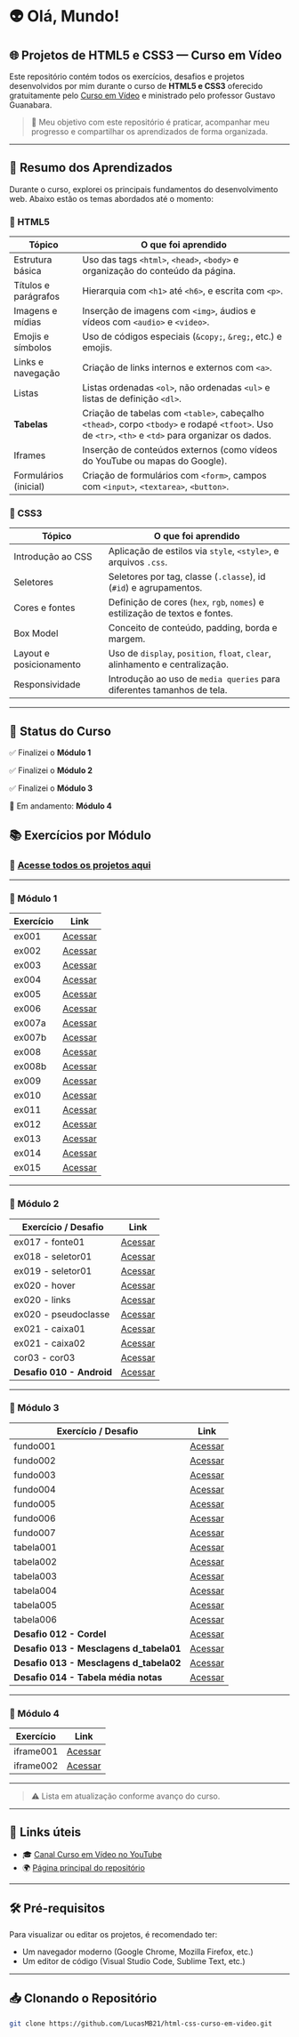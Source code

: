 # 👽 Olá, Mundo!

## 🌐 Projetos de HTML5 e CSS3 — Curso em Vídeo

Este repositório contém todos os exercícios, desafios e projetos desenvolvidos por mim durante o curso de **HTML5 e CSS3** oferecido gratuitamente pelo [Curso em Vídeo](https://www.youtube.com/CursoemVideo) e ministrado pelo professor Gustavo Guanabara.

> 🎯 Meu objetivo com este repositório é praticar, acompanhar meu progresso e compartilhar os aprendizados de forma organizada.

---

## 🧠 Resumo dos Aprendizados

Durante o curso, explorei os principais fundamentos do desenvolvimento web. Abaixo estão os temas abordados até o momento:

### 📄 HTML5

| Tópico                | O que foi aprendido                                                                 |
|------------------------|-------------------------------------------------------------------------------------|
| Estrutura básica       | Uso das tags `<html>`, `<head>`, `<body>` e organização do conteúdo da página.     |
| Títulos e parágrafos   | Hierarquia com `<h1>` até `<h6>`, e escrita com `<p>`.                             |
| Imagens e mídias       | Inserção de imagens com `<img>`, áudios e vídeos com `<audio>` e `<video>`.       |
| Emojis e símbolos      | Uso de códigos especiais (`&copy;`, `&reg;`, etc.) e emojis.                      |
| Links e navegação      | Criação de links internos e externos com `<a>`.                                   |
| Listas                 | Listas ordenadas `<ol>`, não ordenadas `<ul>` e listas de definição `<dl>`.       |
| **Tabelas**            | Criação de tabelas com `<table>`, cabeçalho `<thead>`, corpo `<tbody>` e rodapé `<tfoot>`. Uso de `<tr>`, `<th>` e `<td>` para organizar os dados. |
| Iframes                | Inserção de conteúdos externos (como vídeos do YouTube ou mapas do Google).       |
| Formulários (inicial)  | Criação de formulários com `<form>`, campos com `<input>`, `<textarea>`, `<button>`. |

### 🎨 CSS3

| Tópico              | O que foi aprendido                                                              |
|---------------------|----------------------------------------------------------------------------------|
| Introdução ao CSS   | Aplicação de estilos via `style`, `<style>`, e arquivos `.css`.                 |
| Seletores           | Seletores por tag, classe (`.classe`), id (`#id`) e agrupamentos.               |
| Cores e fontes      | Definição de cores (`hex`, `rgb`, `nomes`) e estilização de textos e fontes.    |
| Box Model           | Conceito de conteúdo, padding, borda e margem.                                  |
| Layout e posicionamento | Uso de `display`, `position`, `float`, `clear`, alinhamento e centralização.  |
| Responsividade      | Introdução ao uso de `media queries` para diferentes tamanhos de tela.          |

---

## 🚀 Status do Curso

✅ Finalizei o **Módulo 1** 

✅ Finalizei o **Módulo 2**  

✅ Finalizei o **Módulo 3** 

🔄 Em andamento: **Módulo 4**

## 📚 Exercícios por Módulo

### 📁 [Acesse todos os projetos aqui](https://lucasmb21.github.io/html-css-curso-em-video/)

---

### 🔹 Módulo 1

| Exercício | Link |
|----------|------|
| ex001 | [Acessar](https://lucasmb21.github.io/html-css-curso-em-video/modulo-01/exercicios/ex001/) |
| ex002 | [Acessar](https://lucasmb21.github.io/html-css-curso-em-video/modulo-01/exercicios/ex002/) |
| ex003 | [Acessar](https://lucasmb21.github.io/html-css-curso-em-video/modulo-01/exercicios/ex003/) |
| ex004 | [Acessar](https://lucasmb21.github.io/html-css-curso-em-video/modulo-01/exercicios/ex004/) |
| ex005 | [Acessar](https://lucasmb21.github.io/html-css-curso-em-video/modulo-01/exercicios/ex005/) |
| ex006 | [Acessar](https://lucasmb21.github.io/html-css-curso-em-video/modulo-01/exercicios/ex006/) |
| ex007a | [Acessar](https://lucasmb21.github.io/html-css-curso-em-video/modulo-01/exercicios/ex007/html4) |
| ex007b | [Acessar](https://lucasmb21.github.io/html-css-curso-em-video/modulo-01/exercicios/ex007/html5) |
| ex008 | [Acessar](https://lucasmb21.github.io/html-css-curso-em-video/modulo-01/exercicios/ex008/) |
| ex008b | [Acessar](https://lucasmb21.github.io/html-css-curso-em-video/modulo-01/exercicios/ex008b/) |
| ex009 | [Acessar](https://lucasmb21.github.io/html-css-curso-em-video/modulo-01/exercicios/ex009/) |
| ex010 | [Acessar](https://lucasmb21.github.io/html-css-curso-em-video/modulo-01/exercicios/ex010/) |
| ex011 | [Acessar](https://lucasmb21.github.io/html-css-curso-em-video/modulo-01/exercicios/ex011/) |
| ex012 | [Acessar](https://lucasmb21.github.io/html-css-curso-em-video/modulo-01/exercicios/ex012/) |
| ex013 | [Acessar](https://lucasmb21.github.io/html-css-curso-em-video/modulo-01/exercicios/ex013/) |
| ex014 | [Acessar](https://lucasmb21.github.io/html-css-curso-em-video/modulo-01/exercicios/ex014/) |
| ex015 | [Acessar](https://lucasmb21.github.io/html-css-curso-em-video/modulo-01/exercicios/ex015/) |

---

### 🔹 Módulo 2

| Exercício / Desafio | Link |
|---------------------|------|
| ex017 - fonte01 | [Acessar](https://lucasmb21.github.io/html-css-curso-em-video/modulo-02/exercicios/ex017/fonte01) |
| ex018 - seletor01 | [Acessar](https://lucasmb21.github.io/html-css-curso-em-video/modulo-02/exercicios/ex018/seletor01) |
| ex019 - seletor01 | [Acessar](https://lucasmb21.github.io/html-css-curso-em-video/modulo-02/exercicios/ex019/seletor01) |
| ex020 - hover | [Acessar](https://lucasmb21.github.io/html-css-curso-em-video/modulo-02/exercicios/ex020/hover) |
| ex020 - links | [Acessar](https://lucasmb21.github.io/html-css-curso-em-video/modulo-02/exercicios/ex020/links) |
| ex020 - pseudoclasse | [Acessar](https://lucasmb21.github.io/html-css-curso-em-video/modulo-02/exercicios/ex020/pseudoclasse) |
| ex021 - caixa01 | [Acessar](https://lucasmb21.github.io/html-css-curso-em-video/modulo-02/exercicios/ex021/caixa01) |
| ex021 - caixa02 | [Acessar](https://lucasmb21.github.io/html-css-curso-em-video/modulo-02/exercicios/ex021/caixa02) |
| cor03 - cor03 | [Acessar](https://lucasmb21.github.io/html-css-curso-em-video/modulo-02/exercicios/cor03/cor03) |
| **Desafio 010 - Android** | [Acessar](https://lucasmb21.github.io/html-css-curso-em-video/modulo-02/desafios/de10/android) |

---

### 🔹 Módulo 3

| Exercício / Desafio | Link |
|---------------------|------|
| fundo001 | [Acessar](https://lucasmb21.github.io/html-css-curso-em-video/modulo-03/exercicios/ex022/fundo001) |
| fundo002 | [Acessar](https://lucasmb21.github.io/html-css-curso-em-video/modulo-03/exercicios/ex022/fundo002) |
| fundo003 | [Acessar](https://lucasmb21.github.io/html-css-curso-em-video/modulo-03/exercicios/ex022/fundo003) |
| fundo004 | [Acessar](https://lucasmb21.github.io/html-css-curso-em-video/modulo-03/exercicios/ex022/fundo004) |
| fundo005 | [Acessar](https://lucasmb21.github.io/html-css-curso-em-video/modulo-03/exercicios/ex022/fundo005) |
| fundo006 | [Acessar](https://lucasmb21.github.io/html-css-curso-em-video/modulo-03/exercicios/ex022/fundo006) |
| fundo007 | [Acessar](https://lucasmb21.github.io/html-css-curso-em-video/modulo-03/exercicios/ex022/fundo007) |
| tabela001 | [Acessar](https://lucasmb21.github.io/html-css-curso-em-video/modulo-03/exercicios/ex023/tabela001) |
| tabela002 | [Acessar](https://lucasmb21.github.io/html-css-curso-em-video/modulo-03/exercicios/ex023/tabela002) |
| tabela003 | [Acessar](https://lucasmb21.github.io/html-css-curso-em-video/modulo-03/exercicios/ex023/tabela003) |
| tabela004 | [Acessar](https://lucasmb21.github.io/html-css-curso-em-video/modulo-03/exercicios/ex023/tabela004) |
| tabela005 | [Acessar](https://lucasmb21.github.io/html-css-curso-em-video/modulo-03/exercicios/ex023/tabela005) |
| tabela006 | [Acessar](https://lucasmb21.github.io/html-css-curso-em-video/modulo-03/exercicios/ex023/tabela006) |
| **Desafio 012 - Cordel** | [Acessar](https://lucasmb21.github.io/html-css-curso-em-video/modulo-03/desafios/d012/) |
| **Desafio 013 - Mesclagens d_tabela01** | [Acessar](https://lucasmb21.github.io/html-css-curso-em-video/modulo-03/desafios/d013/d_tabela01) |
| **Desafio 013 - Mesclagens d_tabela02** | [Acessar](https://lucasmb21.github.io/html-css-curso-em-video/modulo-03/desafios/d013/d_tabela02) |
| **Desafio 014 - Tabela média notas** | [Acessar](https://lucasmb21.github.io/html-css-curso-em-video/modulo-03/desafios/d014/t_desafio014) |

---

### 🔹 Módulo 4

| Exercício | Link |
|----------|------|
| iframe001 | [Acessar](https://lucasmb21.github.io/html-css-curso-em-video/modulo-04/exercicios/ex024/iframe001) |
| iframe002 | [Acessar](https://lucasmb21.github.io/html-css-curso-em-video/modulo-04/exercicios/ex024/iframe002) |

---

> ⚠️ Lista em atualização conforme avanço do curso.

---
## 🔗 Links úteis

- 🎓 [Canal Curso em Vídeo no YouTube](https://www.youtube.com/@CursoemVideo)
- 🌍 [Página principal do repositório](https://lucasmb21.github.io/html-css-curso-em-video/)

---

## 🛠️ Pré-requisitos

Para visualizar ou editar os projetos, é recomendado ter:

- Um navegador moderno (Google Chrome, Mozilla Firefox, etc.)
- Um editor de código (Visual Studio Code, Sublime Text, etc.)

---

## 📥 Clonando o Repositório

```bash
git clone https://github.com/LucasMB21/html-css-curso-em-video.git
